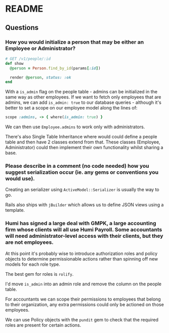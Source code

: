 # README

## Questions

### How you would initialize a person that may be either an Employee or Administrator?

```ruby
# GET /v1/people/:id
def show
  @person = Person.find_by_id(params[:id])

  render @person, status: :ok
end
```

With a `is_admin` flag on the people table - admins can be initialized in the same way as other employees. If we want to fetch only employees that are admins, we can add `is_admin: true` to our
database queries - although it's better to set a scope on our employee model along the lines of:

```ruby
scope :admins, -> { where(is_admin: true) }
```

We can then use `Employee.admins` to work only with administrators.

There's also Single Table Inheritance where would could define a people table and then have 2 classes extend from that. These classes (Employee, Administrator) could then implement their own functionality whilst sharing a base.

### Please describe in a comment (no code needed) how you suggest serialization occur (ie. any gems or conventions you would use).

Creating an serializer using `ActiveModel::Serializer` is usually the way to go.

Rails also ships with `jBuilder` which allows us to define JSON views using a template.

### Humi has signed a large deal with GMPK, a large accounting firm whose clients will all use Humi Payroll. Some accountants will need administrator-level access with their clients, but they are not employees.

At this point it's probably wise to introduce authorization roles and policy objects to determine permissionable actions rather than spinning off new models for each role type.

The best gem for roles is `rolify`.

I'd move `is_admin` into an admin role and remove the column on the people table.

For accountants we can scope their permissions to employees that belong to their organization, any extra permissions could only be actioned on those employees.

We can use Policy objects with the `pundit` gem to check that the required roles are present for certain actions.